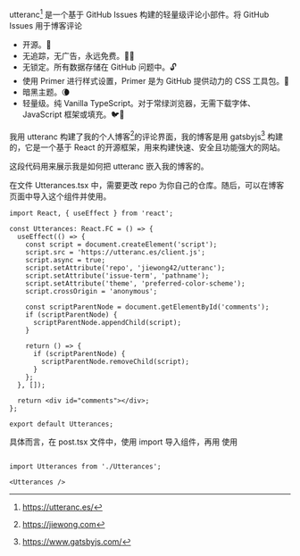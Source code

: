 utteranc[^1] 是一个基于 GitHub Issues 构建的轻量级评论小部件。将 GitHub Issues 用于博客评论
- 开源。🙌
- 无追踪，无广告，永远免费。📡🚫
- 无锁定。所有数据存储在 GitHub 问题中。🔓
- 使用 Primer 进行样式设置，Primer 是为 GitHub 提供动力的 CSS 工具包。💅
- 暗黑主题。🌘
- 轻量级。纯 Vanilla TypeScript。对于常绿浏览器，无需下载字体、JavaScript 框架或填充。🐦🌲

我用 utteranc 构建了我的个人博客[^2]的评论界面，我的博客是用 gatsbyjs[^3] 构建的，它是一个基于 React 的开源框架，用来构建快速、安全且功能强大的网站。

这段代码用来展示我是如何把 utteranc 嵌入我的博客的。

在文件 Utterances.tsx 中，需要更改 repo 为你自己的仓库。随后，可以在博客页面中导入这个组件并使用。
```tsx
import React, { useEffect } from 'react';

const Utterances: React.FC = () => {
  useEffect(() => {
    const script = document.createElement('script');
    script.src = 'https://utteranc.es/client.js';
    script.async = true;
    script.setAttribute('repo', 'jiewong42/utteranc');
    script.setAttribute('issue-term', 'pathname');
    script.setAttribute('theme', 'preferred-color-scheme');
    script.crossOrigin = 'anonymous';

    const scriptParentNode = document.getElementById('comments');
    if (scriptParentNode) {
      scriptParentNode.appendChild(script);
    }

    return () => {
      if (scriptParentNode) {
        scriptParentNode.removeChild(script);
      }
    };
  }, []);

  return <div id="comments"></div>;
};

export default Utterances;
```
具体而言，在 post.tsx 文件中，使用 import 导入组件，再用 <Utterances />使用

```tsx

import Utterances from './Utterances';

<Utterances />
```
[^1]:https://utteranc.es/
[^2]:https://jiewong.com
[^3]:https://www.gatsbyjs.com/